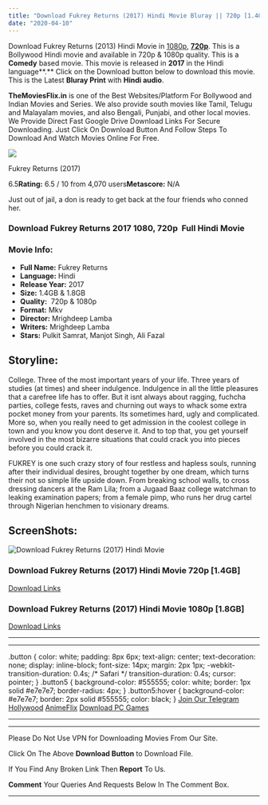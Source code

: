 ```yaml
---
title: "Download Fukrey Returns (2017) Hindi Movie Bluray || 720p [1.4GB] || 1080p [1.8GB]"
date: "2020-04-10"
---
```


Download Fukrey Returns (2013) Hindi Movie in [1080p](https://1moviesflix.com/1080p-movies/), [**720p**](https://1moviesflix.com/720p-movies/). This is a Bollywood Hindi movie and available in 720p & 1080p quality. This is a **Comedy** based movie. This movie is released in **2017** in the Hindi language**.** Click on the Download button below to download this movie. This is the Latest **Bluray Print** with **Hindi audio**.

**TheMoviesFlix.in** is one of the Best Websites/Platform For Bollywood and Indian Movies and Series. We also provide south movies like Tamil, Telugu and Malayalam movies, and also Bengali, Punjabi, and other local movies. We Provide Direct Fast Google Drive Download Links For Secure Downloading. Just Click On Download Button And Follow Steps To Download And Watch Movies Online For Free.

[![](https://m.media-amazon.com/images/M/MV5BYmUyYzI5MjEtZGU5Mi00YTFiLWJmYjMtOWFmMzlmNTdmZTdjXkEyXkFqcGdeQXVyNzU3OTY4NTc@._V1_SX300.jpg)](https://www.imdb.com/title/tt6712014/ "Fukrey Returns")

Fukrey Returns (2017)

6.5**Rating:** 6.5 / 10 from 4,070 users**Metascore:** N/A

Just out of jail, a don is ready to get back at the four friends who conned her.

### Download Fukrey Returns 2017 1080, 720p  Full Hindi Movie

### Movie Info:

- **Full Name:** Fukrey Returns
- **Language:** Hindi
- **Release Year:** 2017
- **Size:** 1.4GB & 1.8GB
- **Quality:**  720p & 1080p
- **Format:** Mkv
- **Director:** Mrighdeep Lamba
- **Writers:** Mrighdeep Lamba
- **Stars:** Pulkit Samrat, Manjot Singh, Ali Fazal

## Storyline:

College. Three of the most important years of your life. Three years of studies (at times) and sheer indulgence. Indulgence in all the little pleasures that a carefree life has to offer. But it isnt always about ragging, fuchcha parties, college fests, raves and churning out ways to whack some extra pocket money from your parents. Its sometimes hard, ugly and complicated. More so, when you really need to get admission in the coolest college in town and you know you dont deserve it. And to top that, you get yourself involved in the most bizarre situations that could crack you into pieces before you could crack it.

FUKREY is one such crazy story of four restless and hapless souls, running after their individual desires, brought together by one dream, which turns their not so simple life upside down. From breaking school walls, to cross dressing dancers at the Ram Lila; from a Jugaad Baaz college watchman to leaking examination papers; from a female pimp, who runs her drug cartel through Nigerian henchmen to visionary dreams.

## ScreenShots:

![Download Fukrey Returns (2017) Hindi Movie ](https://i.imgur.com/Epx5XMF.jpg)

### Download Fukrey Returns (2017) Hindi Movie 720p \[1.4GB\]

[Download Links](https://1moviesflix.com?a270777880=c2pWaElFMFEyZU96d1JITUg2SVhVZzhVR2QwVGFmZ0prUFE0d0VlbmRLbUpnSzMvNUR2U01mdGl6dVllM2gxTEU4L3pjVW1JNDIyVno5MFRROVJmTUFtcUdXNXZzVHpId2UvbkJyZWtDYXM9)

### Download Fukrey Returns (2017) Hindi Movie 1080p \[1.8GB\] 

[Download Links](https://1moviesflix.com?a270777880=c2pWaElFMFEyZU96d1JITUg2SVhVZzhVR2QwVGFmZ0prUFE0d0VlbmRLbUpnSzMvNUR2U01mdGl6dVllM2gxTEI5TE1lY0orRzRCYlBjdGdVbmxIRVo4Njl4MXp2QUd4eUdMamQ1TkE4VWc9)

* * *

* * *

.button { color: white; padding: 8px 6px; text-align: center; text-decoration: none; display: inline-block; font-size: 14px; margin: 2px 1px; -webkit-transition-duration: 0.4s; /\* Safari \*/ transition-duration: 0.4s; cursor: pointer; } .button5 { background-color: #555555; color: white; border: 1px solid #e7e7e7; border-radius: 4px; } .button5:hover { background-color: #e7e7e7; border: 2px solid #555555; color: black; } [Join Our Telegram](http://gdrivepro.xyz/join.php) [Hollywood](https://moviesverse.com/) [AnimeFlix](https://animeflix.in/) [Download PC Games](https://gamesflix.net/)  

* * *

* * *

  

Please Do Not Use VPN for Downloading Movies From Our Site.

Click On The Above **Download Button** to Download File.

If You Find Any Broken Link Then **Report** To Us.

**Comment** Your Queries And Requests Below In The Comment Box.

* * *
